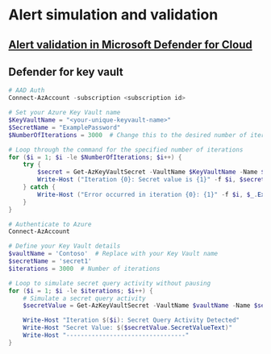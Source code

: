 # Alert simulation and validation

## [Alert validation in Microsoft Defender for Cloud](https://learn.microsoft.com/en-us/azure/defender-for-cloud/alert-validation)

## Defender for key vault
```powershell
# AAD Auth
Connect-AzAccount -subscription <subscription id>

# Set your Azure Key Vault name
$KeyVaultName = "<your-unique-keyvault-name>"
$SecretName = "ExamplePassword"
$NumberOfIterations = 3000  # Change this to the desired number of iterations

# Loop through the command for the specified number of iterations
for ($i = 1; $i -le $NumberOfIterations; $i++) {
    try {
        $secret = Get-AzKeyVaultSecret -VaultName $KeyVaultName -Name $SecretName -AsPlainText
        Write-Host ("Iteration {0}: Secret value is {1}" -f $i, $secret)
    } catch {
        Write-Host ("Error occurred in iteration {0}: {1}" -f $i, $_.Exception.Message)
    }
}
```

```powershell
# Authenticate to Azure
Connect-AzAccount

# Define your Key Vault details
$vaultName = 'Contoso'  # Replace with your Key Vault name
$secretName = 'secret1'
$iterations = 3000  # Number of iterations

# Loop to simulate secret query activity without pausing
for ($i = 1; $i -le $iterations; $i++) {
    # Simulate a secret query activity
    $secretValue = Get-AzKeyVaultSecret -VaultName $vaultName -Name $secretName

    Write-Host "Iteration $($i): Secret Query Activity Detected"
    Write-Host "Secret Value: $($secretValue.SecretValueText)"
    Write-Host "---------------------------------"
}
```
